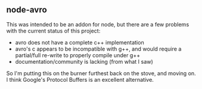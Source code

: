 node-avro
---------

This was intended to be an addon for node, but there are a few problems with the
current status of this project:

  - avro does not have a complete c++ implementation
  - avro's c appears to be incompatible with g++, and would require a partial/full re-write to properly compile under g++
  - documentation/community is lacking (from what I saw)

So I'm putting this on the burner furthest back on the stove, and moving on.  
I think Google's Protocol Buffers is an excellent alternative.
